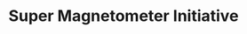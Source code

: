 ---
api_service: 'Details here: https://supermag.jhuapl.edu/mag/?fidelity=low&tab=api&start=2001-01-30T05%3A00%3A00.000Z&interval=23%3A59'
description: 'SuperMAG is a worldwide collaboration of organizations and national
  agencies that currently operate more than 300 ground based magnetometers. SuperMAG
  provides easy access to validated ground magnetic field perturbations in the same
  coordinate system, identical time resolution and with a common baseline removal
  approach. '
notes: 'Programmatic access (through Python client: https://supermag.jhuapl.edu/mag/?tab=api&fidelity=low&start=2001-01-01T00%3A00%3A00.000Z&interval=23%3A59#pythonClientDocumentationSection)'
programmatic_access: through [Python client](https://supermag.jhuapl.edu/mag/?tab=api&fidelity=low&start=2001-01-01T00%3A00%3A00.000Z&interval=23%3A59#pythonClientDocumentationSection)
shortname: super_magnetometer
timestamp: Fri, 11 Feb 2022 14:05:03 GMT
title: Super Magnetometer Initiative
tool/software: Super Magnetometer Initiative
uuid: d0432e32-c248-420f-ba79-aa5ec86dc48d
website_link: https://supermag.jhuapl.edu/
---